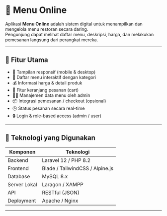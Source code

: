 # 🍴 Menu Online

Aplikasi **Menu Online** adalah sistem digital untuk menampilkan dan mengelola menu restoran secara daring.  
Pengunjung dapat melihat daftar menu, deskripsi, harga, dan melakukan pemesanan langsung dari perangkat mereka.

---

## 🚀 Fitur Utama

-   📱 Tampilan responsif (mobile & desktop)
-   🍔 Daftar menu interaktif dengan kategori
-   💰 Informasi harga & detail produk
-   🛒 Fitur keranjang pesanan (cart)
-   👨‍💼 Manajemen data menu oleh admin
-   📦 Integrasi pemesanan / checkout (opsional)
-   🕒 Status pesanan secara real-time
-   🔒 Login & role-based access (admin / user)

---

## 🧩 Teknologi yang Digunakan

| Komponen     | Teknologi                       |
| ------------ | ------------------------------- |
| Backend      | Laravel 12 / PHP 8.2            |
| Frontend     | Blade / TailwindCSS / Alpine.js |
| Database     | MySQL 8.x                       |
| Server Lokal | Laragon / XAMPP                 |
| API          | RESTful (JSON)                  |
| Deployment   | Apache / Nginx                  |

---
